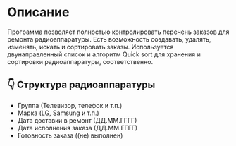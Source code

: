 # Описание
Программа позволяет полностью контролировать перечень заказов для ремонта радиоаппаратуры. Есть возможность создавать, удалять, изменять, искать и сортировать заказы. Используется двунаправленный список и алгоритм Quick sort для хранения и сортировки радиоаппаратуры, соответственно.

## 👇 Структура радиоаппаратуры
- Группа (Телевизор, телефок и т.п.)
- Марка (LG, Samsung и т.п.)
- Дата доставки в ремонт (ДД.ММ.ГГГГ)
- Дата исполнения заказа (ДД.ММ.ГГГГ)
- Готовность заказа ((не) выполнен)
